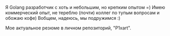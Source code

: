Я Golang разработчик с хоть и небольшим, но крепким опытом =)
Имею коммерческий опыт, не тереблю (почти) коллег по тупым вопросам и обожаю кофе)
Вобщем, надеюсь, мы подружимся :)

Мое актуальное резюме в личном репозиторий, "P1xart".
